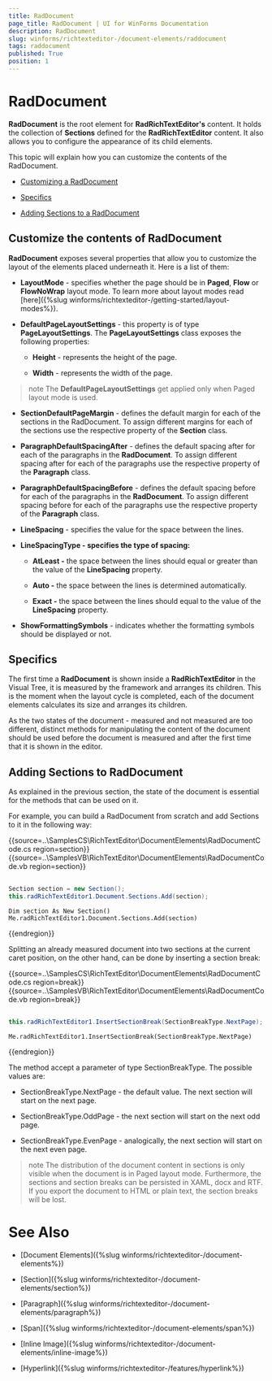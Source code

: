```yaml
---
title: RadDocument
page_title: RadDocument | UI for WinForms Documentation
description: RadDocument
slug: winforms/richtexteditor-/document-elements/raddocument
tags: raddocument
published: True
position: 1
---
```


# RadDocument



__RadDocument__ is the root element for __RadRichTextEditor's__ content. It holds the collection of __Sections__  defined for the __RadRichTextEditor__ content. It also allows you to configure the appearance of its child elements.
      

This topic will explain how you can customize the contents of the RadDocument.

* [Customizing a RadDocument](#customize-the-contents-of-raddocument)

* [Specifics](#specifics)

* [Adding Sections to a RadDocument](#adding-sections-to-raddocument)

## Customize the contents of RadDocument

__RadDocument__ exposes several properties that allow you to customize the layout of the elements placed underneath it. Here is a list of them:
        

* __LayoutMode__ - specifies whether the page should be in __Paged__, __Flow__ or __FlowNoWrap__ layout mode. To learn more about layout modes read [here]({%slug winforms/richtexteditor-/getting-started/layout-modes%}).

* __DefaultPageLayoutSettings__ - this property is of type __PageLayoutSettings__. The __PageLayoutSettings__ class exposes the following properties:
            
	* __Height__ - represents the height of the page.
                

	* __Width__ - represents the width of the page.
                

>note The __DefaultPageLayoutSettings__ get applied only when Paged layout mode is used.
>


* __SectionDefaultPageMargin__ - defines the default margin for each of the sections in the RadDocument. To assign different margins for each of the sections use the respective property of the __Section__ class.
            

* __ParagraphDefaultSpacingAfter__ - defines the default spacing after for each of the paragraphs in the   __RadDocument__. To assign different spacing after for each of the paragraphs use the respective property of the  __Paragraph__ class.
            

* __ParagraphDefaultSpacingBefore__ - defines the default spacing before for each of the paragraphs in the  __RadDocument__. To assign different spacing before for each of the paragraphs use the respective property of the  __Paragraph__ class.
            

* __LineSpacing__ - specifies the value for the space between the lines.
            

* __LineSpacingType - specifies the type of spacing:__

	* __AtLeast -__ the space between the lines should equal or greater than the value of the __LineSpacing__ property.
                

	* __Auto -__ the space between the lines is determined automatically.
                

	* __Exact -__ the space between the lines should equal to the value of the __LineSpacing__ property.

* __ShowFormattingSymbols__ - indicates whether the formatting symbols should be displayed or not.
            

## Specifics

The first time a __RadDocument__ is shown inside a __RadRichTextEditor__ in the Visual Tree, it is  measured by the framework and arranges its children. This is the moment when the layout cycle is completed, each of the document elements calculates its size and arranges its children.
        

As the two states of the document - measured and not measured are too different, distinct methods for manipulating the content of the document should be used before the document is measured and after the first time that it is shown in the editor.
        

## Adding Sections to RadDocument

As explained in the previous section, the state of the document is essential for the methods that can be used on it.

For example, you can build a RadDocument from scratch and add Sections to it in the following way:

{{source=..\SamplesCS\RichTextEditor\DocumentElements\RadDocumentCode.cs region=section}} 
{{source=..\SamplesVB\RichTextEditor\DocumentElements\RadDocumentCode.vb region=section}} 

````C#
            
Section section = new Section();
this.radRichTextEditor1.Document.Sections.Add(section);

````
````VB.NET
Dim section As New Section()
Me.radRichTextEditor1.Document.Sections.Add(section)

````

{{endregion}} 


Splitting an already measured document into two sections at the current caret position, on the other hand, can be done by inserting a section break:

{{source=..\SamplesCS\RichTextEditor\DocumentElements\RadDocumentCode.cs region=break}} 
{{source=..\SamplesVB\RichTextEditor\DocumentElements\RadDocumentCode.vb region=break}} 

````C#
            
this.radRichTextEditor1.InsertSectionBreak(SectionBreakType.NextPage);

````
````VB.NET
Me.radRichTextEditor1.InsertSectionBreak(SectionBreakType.NextPage)

````

{{endregion}} 


The method accept a parameter of type SectionBreakType. The possible values are:

* SectionBreakType.NextPage - the default value. The next section will start on the next page.

* SectionBreakType.OddPage - the next section will start on the next odd page.

* SectionBreakType.EvenPage - analogically, the next section will start on the next even page.

>note The distribution of the document content in sections is only visible when the document is in Paged layout mode. Furthermore, the sections and section breaks can be persisted in XAML, docx and RTF. If you export the document to HTML or plain text, the section breaks will be lost.
>


# See Also

 * [Document Elements]({%slug winforms/richtexteditor-/document-elements%})

 * [Section]({%slug winforms/richtexteditor-/document-elements/section%})

 * [Paragraph]({%slug winforms/richtexteditor-/document-elements/paragraph%})

 * [Span]({%slug winforms/richtexteditor-/document-elements/span%})

 * [Inline Image]({%slug winforms/richtexteditor-/document-elements/inline-image%})

 * [Hyperlink]({%slug winforms/richtexteditor-/features/hyperlink%})
